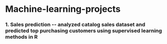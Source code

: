 # Machine-learning-projects
### 1. Sales prediction -- analyzed catalog sales dataset and predicted top purchasing customers using supervised learning methods in R